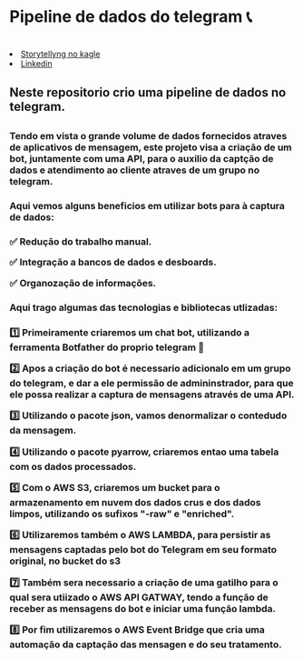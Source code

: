 # <h1>Pipeline de dados do telegram :telephone_receiver: <h1>

<li><a href="https://www.kaggle.com/code/elieseramorim/pipeline-de-dados-do-telegram">Storytellyng no kagle </a></li> 
<li><a href="https://www.linkedin.com/in/elieser-amorim-392b03327/">Linkedin </a></li> 
 <h2>Neste repositorio crio uma pipeline de dados no telegram.<h2>



  <h3>Tendo em vista o grande volume de dados fornecidos atraves de aplicativos de mensagem, este projeto visa a criação de um bot, juntamente com uma API, para o auxilio da captção de dados e atendimento ao cliente atraves de um grupo no telegram.<h3>

  <h3>Aqui vemos alguns beneficios em utilizar bots para à captura de dados:<h3>
    
  :white_check_mark: Redução do trabalho manual.
  
  :white_check_mark: Integração a bancos de dados e desboards.
  
  :white_check_mark: Organozação de informações.
  

  <h3>Aqui trago algumas das tecnologias e bibliotecas utlizadas:<h3>

  :one: Primeiramente criaremos um chat bot, utilizando a ferramenta **Botfather** do proprio telegram 🤖
  
  :two: Apos a criação do bot é necessario adicionalo em um grupo do telegram, e dar a ele permissão de admininstrador, para que ele possa realizar a captura de mensagens através de uma API.
  
  :three: Utilizando o pacote **json**, vamos denormalizar o contedudo da mensagem.
  
  :four: Utilizando o pacote **pyarrow**, criaremos entao uma tabela com os dados processados.
  
  :five: Com o   **AWS S3**, criaremos um bucket para o armazenamento em nuvem dos dados crus e dos dados limpos, utilizando os sufixos "-raw" e "enriched".      
  
  :six: Utilizaremos também o **AWS LAMBDA**, para persistir as mensagens captadas pelo bot do Telegram em seu formato original, no bucket do s3
  
  :seven: Também sera necessario a criação de uma gatilho para o qual sera utiizado o **AWS API GATWAY**, tendo a função de receber as mensagens do bot e iniciar uma função lambda.
  
  :eight: Por fim utilizaremos o **AWS Event Bridge** que cria uma automação da captação das mensagen e do seu tratamento.
  
